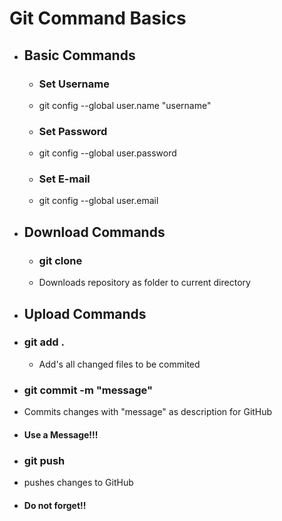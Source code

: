 # Git Command Basics
- ## Basic Commands
  - ### Set Username
   - git config --global user.name "username"
  - ### Set Password
   - git config --global user.password <password>
  - ### Set E-mail
   - git config --global user.email <email>
- ## Download Commands
  - ### git clone <link>
   - Downloads repository as folder to current directory
- ## Upload Commands
 - ### git add .
   - Add\'s all changed files to be commited
  - ### git commit -m "message"
   - Commits changes with "message" as description for GitHub
   - #### Use a Message!!!
  - ### git push
   - pushes changes to GitHub
   - #### Do not forget!!
